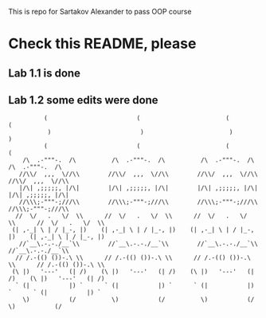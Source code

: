 This is repo for Sartakov Alexander to pass OOP course

# Check this README, please

## Lab 1.1 is done
## Lab 1.2 some edits were done


              (                         (                        (                         (
               )                         )                        )                         )
              (                         (                        (                         (
        /\  .-"""-.  /\          /\  .-"""-.  /\          /\  .-"""-.  /\          /\  .-"""-.  /\
       //\\/  ,,,  \//\\        //\\/  ,,,  \//\\        //\\/  ,,,  \//\\        //\\/  ,,,  \//\\
       |/\| ,;;;;;, |/\|        |/\| ,;;;;;, |/\|        |/\| ,;;;;;, |/\|        |/\| ,;;;;;, |/\|
       //\\\;-"""-;///\\        //\\\;-"""-;///\\        //\\\;-"""-;///\\        //\\\;-"""-;///\\
      //  \/   .   \/  \\      //  \/   .   \/  \\      //  \/   .   \/  \\      //  \/   .   \/  \\
     (| ,-_| \ | / |_-, |)    (| ,-_| \ | / |_-, |)    (| ,-_| \ | / |_-, |)    (| ,-_| \ | / |_-, |)
       //`__\.-.-./__`\\        //`__\.-.-./__`\\        //`__\.-.-./__`\\        //`__\.-.-./__`\\
      // /.-(() ())-.\ \\      // /.-(() ())-.\ \\      // /.-(() ())-.\ \\      // /.-(() ())-.\ \\
     (\ |)   '---'   (| /)    (\ |)   '---'   (| /)    (\ |)   '---'   (| /)    (\ |)   '---'   (| /)
      ` (|           |) `      ` (|           |) `      ` (|           |) `      ` (|           |) `
        \)           (/          \)           (/          \)           (/          \)           (/
